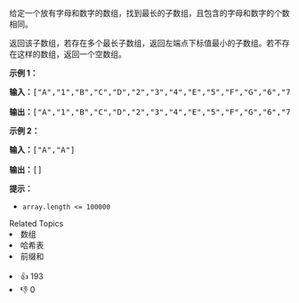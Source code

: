 <p>给定一个放有字母和数字的数组，找到最长的子数组，且包含的字母和数字的个数相同。</p>

<p>返回该子数组，若存在多个最长子数组，返回左端点下标值最小的子数组。若不存在这样的数组，返回一个空数组。</p>

<p><strong>示例 1：</strong></p>

<pre>
<strong>输入：</strong>["A","1","B","C","D","2","3","4","E","5","F","G","6","7","H","I","J","K","L","M"]

<strong>输出：</strong>["A","1","B","C","D","2","3","4","E","5","F","G","6","7"]
</pre>

<p><strong>示例 2：</strong></p>

<pre>
<strong>输入：</strong>["A","A"]

<strong>输出：</strong>[]
</pre>

<p><strong>提示：</strong></p>

<ul> 
 <li><code>array.length &lt;= 100000</code></li> 
</ul>

<div><div>Related Topics</div><div><li>数组</li><li>哈希表</li><li>前缀和</li></div></div><br><div><li>👍 193</li><li>👎 0</li></div>